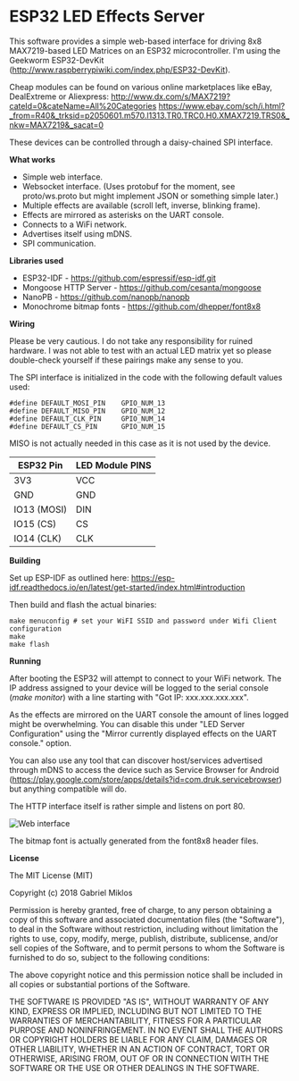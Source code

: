 # ESP32 LED Effects Server

This software provides a simple web-based interface for driving 8x8 MAX7219-based LED Matrices on an ESP32 microcontroller. I'm using the Geekworm ESP32-DevKit (http://www.raspberrypiwiki.com/index.php/ESP32-DevKit).

Cheap modules can be found on various online marketplaces like eBay, DealExtreme or Aliexpress:
http://www.dx.com/s/MAX7219?cateId=0&cateName=All%20Categories
https://www.ebay.com/sch/i.html?_from=R40&_trksid=p2050601.m570.l1313.TR0.TRC0.H0.XMAX7219.TRS0&_nkw=MAX7219&_sacat=0

These devices can be controlled through a daisy-chained SPI interface.

**What works**

* Simple web interface.
* Websocket interface. (Uses protobuf for the moment, see proto/ws.proto but might implement JSON or something simple later.)
* Multiple effects are available (scroll left, inverse, blinking frame).
* Effects are mirrored as asterisks on the UART console.
* Connects to a WiFi network.
* Advertises itself using mDNS.
* SPI communication.

**Libraries used**

* ESP32-IDF - https://github.com/espressif/esp-idf.git
* Mongoose HTTP Server - https://github.com/cesanta/mongoose
* NanoPB - https://github.com/nanopb/nanopb
* Monochrome bitmap fonts - https://github.com/dhepper/font8x8

**Wiring**

Please be very cautious. I do not take any responsibility for ruined hardware. I was not able to test with an actual LED matrix yet so please double-check yourself if these pairings make any sense to you.

The SPI interface is initialized in the code with the following default values used:
```
#define DEFAULT_MOSI_PIN    GPIO_NUM_13
#define DEFAULT_MISO_PIN    GPIO_NUM_12
#define DEFAULT_CLK_PIN     GPIO_NUM_14
#define DEFAULT_CS_PIN      GPIO_NUM_15
```
MISO is not actually needed in this case as it is not used by the device.

ESP32 Pin     | LED Module PINS
--------------|----------------
3V3           | VCC
GND           | GND
IO13 (MOSI)   | DIN
IO15 (CS)     | CS
IO14 (CLK)    | CLK

**Building**

Set up ESP-IDF as outlined here: https://esp-idf.readthedocs.io/en/latest/get-started/index.html#introduction

Then build and flash the actual binaries:
```
make menuconfig # set your WiFI SSID and password under Wifi Client configuration
make         
make flash
```

**Running**

After booting the ESP32 will attempt to connect to your WiFi network. The IP address assigned to your device will be logged to the serial console (*make monitor*) with a line starting with "Got IP: xxx.xxx.xxx.xxx".

As the effects are mirrored on the UART console the amount of lines logged might be overwhelming. You can disable this under "LED Server Configuration" using the "Mirror currently displayed effects on the UART console." option.

You can also use any tool that can discover host/services advertised through mDNS to access the device such as Service Browser for Android (https://play.google.com/store/apps/details?id=com.druk.servicebrowser) but anything compatible will do.

The HTTP interface itself is rather simple and listens on port 80.

![Web interface](screenshots/web.png)

The bitmap font is actually generated from the font8x8 header files.

**License**

The MIT License (MIT)

Copyright (c) 2018 Gabriel Miklos

Permission is hereby granted, free of charge, to any person obtaining a copy of this software and associated documentation files (the "Software"), to deal in the Software without restriction, including without limitation the rights to use, copy, modify, merge, publish, distribute, sublicense, and/or sell copies of the Software, and to permit persons to whom the Software is furnished to do so, subject to the following conditions:

The above copyright notice and this permission notice shall be included in all copies or substantial portions of the Software.

THE SOFTWARE IS PROVIDED "AS IS", WITHOUT WARRANTY OF ANY KIND, EXPRESS OR IMPLIED, INCLUDING BUT NOT LIMITED TO THE WARRANTIES OF MERCHANTABILITY, FITNESS FOR A PARTICULAR PURPOSE AND NONINFRINGEMENT. IN NO EVENT SHALL THE AUTHORS OR COPYRIGHT HOLDERS BE LIABLE FOR ANY CLAIM, DAMAGES OR OTHER LIABILITY, WHETHER IN AN ACTION OF CONTRACT, TORT OR OTHERWISE, ARISING FROM, OUT OF OR IN CONNECTION WITH THE SOFTWARE OR THE USE OR OTHER DEALINGS IN THE SOFTWARE.
